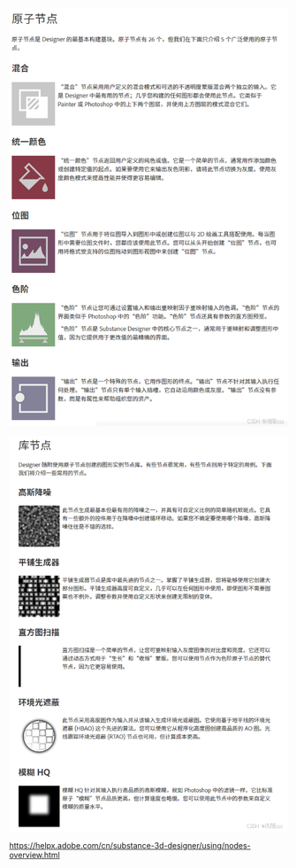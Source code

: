 ![img](./assets/a57b87b455aa481ea069ec54f059c3a2.png)

![img](./assets/98b2c8937ae44da8baec109886e6130a.png)

https://helpx.adobe.com/cn/substance-3d-designer/using/nodes-overview.html





